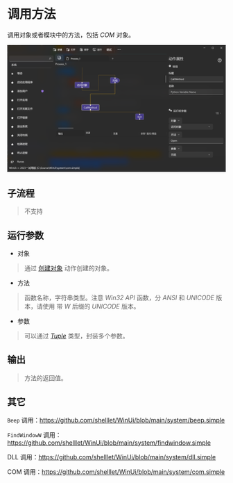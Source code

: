 # 调用方法 
调用对象或者模块中的方法，包括 *COM* 对象。

![CallMethod](./images/16.png ':size=90%')

## 子流程
> 不支持


## 运行参数

* 对象
> 通过 [创建对象](./actions/CreateObject.md) 动作创建的对象。

* 方法
> 函数名称，字符串类型。注意 *Win32 API* 函数，分 *ANSI* 和 *UNICODE* 版本，请使用 带 *W* 后缀的 *UNICODE* 版本。
* 参数

> 可以通过 [*Tuple*](./types/Tuple.md) 类型，封装多个参数。

## 输出

> 方法的返回值。    

## 其它

`Beep` 调用：https://github.com/shelllet/WinUi/blob/main/system/beep.simple

`FindWindowW` 调用：https://github.com/shelllet/WinUi/blob/main/system/findwindow.simple

DLL 调用：https://github.com/shelllet/WinUi/blob/main/system/dll.simple

COM 调用：https://github.com/shelllet/WinUi/blob/main/system/com.simple